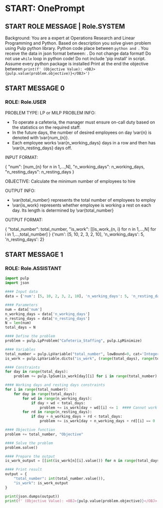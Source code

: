 # START: OnePrompt 
## START ROLE MESSAGE | Role.SYSTEM 
Background: You are a expert at Operations Research and Linear Programming and Python. Based on description you solve given problem using Pulp python library. Python code place between ```python and ```. You receive the data in json format between: <DATA></DATA>. Do not change data format! Do not use `while` loop in python code! Do not include 'pip install' in script. Assume every python package is installed Print at the end the objective between <OBJ></OBJ> `print(f' (Objective Value): <OBJ>{pulp.value(problem.objective)}</OBJ>')`  
## START MESSAGE 0 
### ROLE: Role.USER
<DESCRIPTION>
PROBLEM TYPE: LP or MILP
PROBLEM INFO:

- To operate a cafeteria, the manager must ensure on-call duty based on the statistics on the required staff. 
- In the future days, the number of desired employees on day \var{n} is denoted with \var{num_{n}}.
- Each employee works \var{n_working_days} days in a row and then has \var{n_resting_days} days off.

INPUT FORMAT:

{
	"num": [num_{n} for n in 1,...,N],
	"n_working_days": n_working_days,
	"n_resting_days": n_resting_days
}


OBJECTIVE: Calculate the minimum number of employees to hire

OUTPUT INFO:

- \var{total_number} represents the total number of employees to employ
- \var{is_work} represents whether employee is working a rest on each day. Its length is determined by \var{total_number}

OUTPUT FORMAT:

{
	"total_number": total_number,
	"is_work": [[is_work_{n, i} for n in 1,...,N] for i in 1,...,total_number]
}
</DESCRIPTION>
<DATA>
{'num': [5, 10, 2, 3, 2, 10], 'n_working_days': 5, 'n_resting_days': 2}</DATA>


## START MESSAGE 1 
### ROLE: Role.ASSISTANT
```python
import pulp
import json

#### Input data
data = {'num': [5, 10, 2, 3, 2, 10], 'n_working_days': 5, 'n_resting_days': 2}

#### Parameters
num = data['num']
n_working_days = data['n_working_days']
n_resting_days = data['n_resting_days']
N = len(num)
total_days = N

#### Define the problem
problem = pulp.LpProblem("Cafeteria_Staffing", pulp.LpMinimize)

#### Variables
total_number = pulp.LpVariable("total_number", lowBound=0, cat='Integer')
is_work = pulp.LpVariable.dicts("is_work", (range(total_days), range(total_number)), cat='Binary')

#### Constraints
for day in range(total_days):
    problem += pulp.lpSum(is_work[day][i] for i in range(total_number) if is_work[day][i] == 1) >= num[day]

#### Working days and resting days constraints
for i in range(total_number):
    for day in range(total_days):
        for wd in range(n_working_days):
            if day + wd < total_days:
                problem += is_work[day + wd][i] <= 1  #### Cannot work more than one shift in a day
        for rd in range(n_resting_days):
            if day + n_working_days + rd < total_days:
                problem += is_work[day + n_working_days + rd][i] == 0  #### Resting days

#### Objective function
problem += total_number, "Objective"

#### Solve the problem
problem.solve()

#### Prepare the output
is_work_output = [[int(is_work[n][i].value()) for n in range(total_days)] for i in range(int(total_number.value()))]

#### Print result
output = {
    "total_number": int(total_number.value()),
    "is_work": is_work_output
}

print(json.dumps(output))
print(f' (Objective Value): <OBJ>{pulp.value(problem.objective)}</OBJ>')
```

